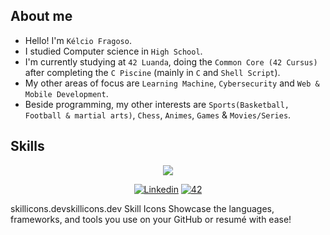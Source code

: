## About me
- Hello! I'm `Kélcio Fragoso`.
- I studied Computer science in `High School`.
- I'm currently studying at `42 Luanda`, doing the `Common Core (42 Cursus)` after completing the `C Piscine` (mainly in `C` and `Shell Script`).
- My other areas of focus are `Learning Machine`, `Cybersecurity` and `Web & Mobile Development`.
- Beside programming, my other interests are `Sports(Basketball, Football & martial arts)`, `Chess`, `Animes`, `Games` & `Movies/Series`.
## Skills
<p align="center">
  <a href="https://skillicons.dev">
    <img src="https://skillicons.dev/icons?i=c,python,github,git,bash,linux,vscode,vim,blender,ps,docker," />
  </a>
</p>
<p align="center">
  <a href='https://www.linkedin.com/in/k%C3%A9lcio-fragoso-6073ab25a/' target="_blank"><img alt='Linkedin' src='https://img.shields.io/badge/LinkedIn-100000?style=flat&logo=Linkedin&logoColor=white&labelColor=0A66C2&color=0A66C2'/></a>
  </a>
  <a href='https://profile.intra.42.fr/users/kfragoso' target="_blank"><img alt='42' src='https://img.shields.io/badge/Luanda-100000?style=flat&logo=42&logoColor=white&labelColor=000000&color=000000'/></a>
  </a>
</p>

skillicons.devskillicons.dev
Skill Icons
Showcase the languages, frameworks, and tools you use on your GitHub or resumé with ease!

<!---
King-Kelcio/King-Kelcio is a ✨ special ✨ repository because its `README.md` (this file) appears on your GitHub profile.
You can click the Preview link to take a look at your changes.
--->
